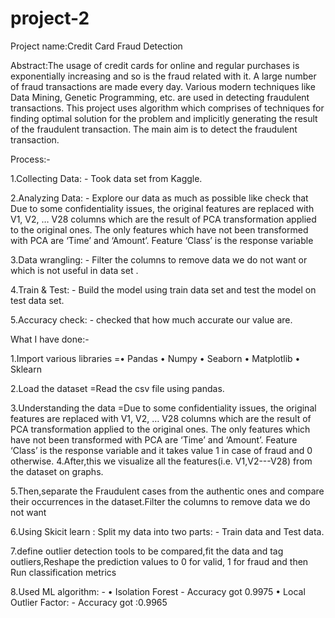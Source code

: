 # project-2

Project name:Credit Card Fraud Detection

Abstract:The usage of credit cards for online and regular purchases is exponentially increasing and so is the fraud related with it. A large number of fraud transactions are made every day. Various modern techniques like Data Mining, Genetic Programming, etc. are used in detecting fraudulent transactions. This project uses  algorithm which comprises of techniques for finding optimal solution for the problem and implicitly generating the result of the fraudulent transaction. The main aim is to detect the fraudulent transaction.

Process:-

1.Collecting Data: - Took data set from Kaggle.

2.Analyzing Data: - Explore our data as much as possible like check that  Due to some confidentiality issues, the original features are replaced with V1, V2, … V28 columns which are the result of PCA transformation applied to the original ones. The only features which have not been transformed with PCA are ‘Time’ and ‘Amount’. Feature ‘Class’ is the response variable

3.Data wrangling: - Filter the columns to remove data we do not want or which is not useful in data set .

4.Train & Test: - Build the model using train data set and test the model on test data set.

5.Accuracy check: - checked that how much accurate our value are.


What I have done:-

1.Import various libraries 
=• Pandas • Numpy • Seaborn • Matplotlib • Sklearn

2.Load the dataset
=Read the csv file using pandas.

3.Understanding the data
=Due to some confidentiality issues, the original features are replaced with V1, V2, … V28 columns which are the result of PCA transformation applied to the original ones. The only features which have not been transformed with PCA are ‘Time’ and ‘Amount’. Feature ‘Class’ is the response variable and it takes value 1 in case of fraud and 0 otherwise.
4.After,this we visualize  all the features(i.e. V1,V2---V28) from the dataset on graphs.

5.Then,separate the Fraudulent cases from the authentic ones and compare their occurrences in the dataset.Filter the columns to remove data we do not want

6.Using Skicit learn :
Split my data into two parts: - Train data and Test data.

7.define outlier detection tools to be compared,fit the data and tag outliers,Reshape the prediction values to 0 for valid, 1 for fraud and then Run classification metrics

8.Used  ML algorithm: - • Isolation Forest  - Accuracy got 0.9975 • Local Outlier Factor: - Accuracy got :0.9965

